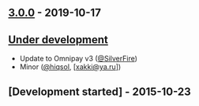 ## [3.0.0] - 2019-10-17

## [Under development]

- Update to Omnipay v3 ([@SilverFire])
- Minor ([@hiqsol], [xakki@ya.ru])

## [Development started] - 2015-10-23

[@hiqsol]: https://github.com/hiqsol
[sol@hiqdev.com]: https://github.com/hiqsol
[@SilverFire]: https://github.com/SilverFire
[d.naumenko.a@gmail.com]: https://github.com/SilverFire
[@tafid]: https://github.com/tafid
[andreyklochok@gmail.com]: https://github.com/tafid
[@BladeRoot]: https://github.com/BladeRoot
[bladeroot@gmail.com]: https://github.com/BladeRoot
[3.0.0]: https://github.com/hiqdev/omnipay-qiwi/releases/tag/3.0.0
[Under development]: https://github.com/hiqdev/omnipay-qiwi/releases
